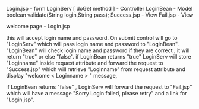 Login.jsp  - form
LoginServ [ doGet method ]    - Controller
LoginBean     - Model
	boolean validate(String login,String pass);
Success.jsp     - View
Fail.jsp        - View

welcome page - Login.jsp

this will accept login name and password. On submit control will go to "LoginServ" which will pass login name and password to "LoginBean".
"LoginBean" will check login name and password if they are correct , it will return "true" or else "false".
if LoginBean returns "true" LoginServ will store "Loginname" inside request attribute and forward the request to "Success.jsp" which will retrieve "Loginname" from request attribute and display "welcome < Loginname > " message, 

if LoginBean returns "false" , LoginServ will forward the request to 
"Fail.jsp" which will have a message "Sorry Login failed, please retry" and a link for "Login.jsp".
